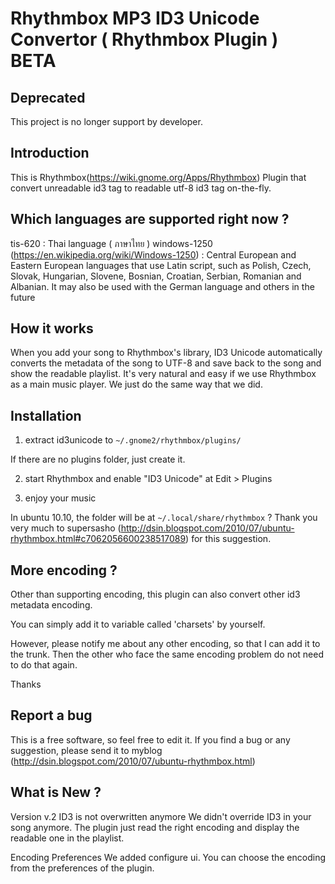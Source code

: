 Rhythmbox MP3 ID3 Unicode Convertor ( Rhythmbox Plugin ) BETA
==========

Deprecated
-------------------------
This project is no longer support by developer.

Introduction
-------------------------
This is Rhythmbox(https://wiki.gnome.org/Apps/Rhythmbox) Plugin that convert unreadable id3 tag to readable utf-8 id3 tag on-the-fly.

Which languages are supported right now ?
-------------------------
tis-620 : Thai language ( ภาษาไทย )
windows-1250 (https://en.wikipedia.org/wiki/Windows-1250) : Central European and Eastern European languages that use Latin script, such as Polish, Czech, Slovak, Hungarian, Slovene, Bosnian, Croatian, Serbian, Romanian and Albanian. It may also be used with the German language
and others in the future

How it works
-------------------------
When you add your song to Rhythmbox's library, ID3 Unicode automatically converts the metadata of the song to UTF-8 and save back to the song and show the readable playlist. It's very natural and easy if we use Rhythmbox as a main music player. We just do the same way that we did.

Installation
-------------------------
1. extract id3unicode to `~/.gnome2/rhythmbox/plugins/`

If there are no plugins folder, just create it.

2. start Rhythmbox and enable "ID3 Unicode" at Edit > Plugins

3. enjoy your music

In ubuntu 10.10, the folder will be at `~/.local/share/rhythmbox` ? Thank you very much to supersasho (http://dsin.blogspot.com/2010/07/ubuntu-rhythmbox.html#c7062056600238517089) for this suggestion.

More encoding ?
-------------------------
Other than supporting encoding, this plugin can also convert other id3 metadata encoding.

You can simply add it to variable called 'charsets' by yourself.

However, please notify me about any other encoding, so that I can add it to the trunk. Then the other who face the same encoding problem do not need to do that again.

Thanks

Report a bug
-------------------------
This is a free software, so feel free to edit it. If you find a bug or any suggestion, please send it to myblog (http://dsin.blogspot.com/2010/07/ubuntu-rhythmbox.html)

What is New ?
-------------------------
Version v.2
ID3 is not overwritten anymore
We didn't override ID3 in your song anymore. The plugin just read the right encoding and display the readable one in the playlist.

Encoding Preferences
We added configure ui. You can choose the encoding from the preferences of the plugin.

